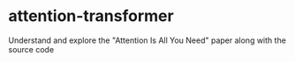 # attention-transformer
Understand and explore the "Attention Is All You Need" paper along with the source code
